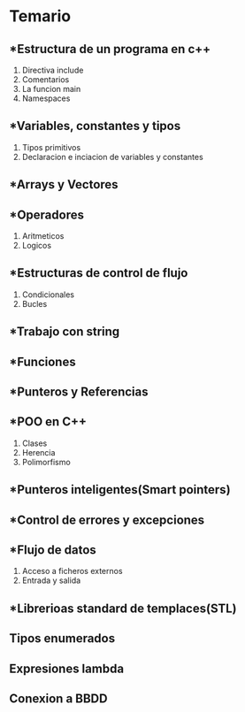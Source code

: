 <h1>Temario</h1>

<h2>*Estructura de un programa en c++</h2>

1. Directiva include
2. Comentarios
3. La funcion main
4. Namespaces

<h2>*Variables, constantes y tipos</h2>

1. Tipos primitivos
2. Declaracion e inciacion de variables y constantes

<h2>*Arrays y Vectores</h2>
<h2>*Operadores</h2>

1. Aritmeticos
2. Logicos

<h2>*Estructuras de control de flujo</h2>

1. Condicionales
2. Bucles

<h2>*Trabajo con string</h2>
<h2>*Funciones</h2>
<h2>*Punteros y Referencias</h2>
<h2>*POO en C++</h2>

1. Clases
2. Herencia
3. Polimorfismo

<h2>*Punteros inteligentes(Smart pointers)</h2>
<h2>*Control de errores y excepciones</h2>
<h2>*Flujo de datos</h2>

1. Acceso a ficheros externos
2. Entrada y salida

<h2>*Librerioas standard de templaces(STL)</h2>
<H2>Tipos enumerados</h2>
<h2>Expresiones lambda</h2>
<h2>Conexion a BBDD</h2>